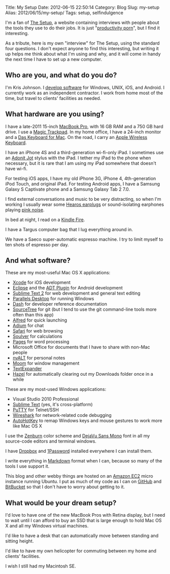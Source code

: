 Title: My Setup
Date: 2012-06-15 22:50:14
Category: Blog
Slug: my-setup
Alias: 2012/06/15/my-setup/
Tags: setup, selfindulgence


I'm a fan of [The Setup](http://usesthis.com), a website containing interviews with people about the tools they use to do their jobs. It is just "[productivity porn](http://wiki.43folders.com/index.php/Productivity_pr0n)", but I find it interesting.

As a tribute, here is my own "interview" for The Setup, using the standard four questions.  I don't expect anyone to find this interesting, but writing it up helps me think about what I'm using and why, and it will come in handy the next time I have to set up a new computer.
<!--break-->
## Who are you, and what do you do?

I'm Kris Johnson.  I [develop software](http://careers.stackoverflow.com/kristopherjohnson) for Windows, UNIX, iOS, and Android.  I currently work as an independent contractor.  I work from home most of the time, but travel to clients' facilities as needed.

## What hardware are you using?

I have a late-2011 15-inch [MacBook Pro](http://www.apple.com/macbook-pro/), with 16 GB RAM and a 750 GB hard drive. I use a [Magic Trackpad](http://www.apple.com/magictrackpad/).  In my home office, I have a 24-inch monitor and a [Das Keyboard for Mac](http://www.daskeyboard.com/model-s-professional-for-mac/). On the road, I carry an [Apple Wireless Keyboard](http://store.apple.com/us/product/MC184LL/B).

I have an iPhone 4S and a third-generation wi-fi-only iPad.  I sometimes use an [Adonit Jot](http://adonit.net/product/jot/) stylus with the iPad. I tether my iPad to the phone when necessary, but it is rare that I am using my iPad somewhere that doesn't have wi-fi.

For testing iOS apps, I have my old iPhone 3G, iPhone 4, 4th-generation iPod Touch, and original iPad. For testing Android apps, I have a Samsung Galaxy S Captivate phone and a Samsung Galaxy Tab 2 7.0.

I find external conversations and music to be very distracting, so when I'm working I usually wear some [Hearos earplugs](http://www.hearos.com/ear-plug-hearos) or sound-isolating earphones playing [pink noise](http://en.wikipedia.org/wiki/Colors_of_noise#Pink_noise).

In bed at night, I read on a [Kindle Fire](http://en.wikipedia.org/wiki/Kindle_Fire).

I have a Targus computer bag that I lug everything around in. 

We have a Saeco super-automatic espresso machine. I try to limit myself to ten shots of espresso per day.

## And what software?

These are my most-useful Mac OS X applications:

- [Xcode](https://developer.apple.com/xcode/) for iOS development
- [Eclipse](http://eclipse.org/) and the [ADT Plugin](http://developer.android.com/sdk/eclipse-adt.html) for Android development
- [Sublime Text 2](http://www.sublimetext.com/) for web development and general text editing
- [Parallels Desktop](http://www.parallels.com/products/desktop/) for running Windows
- [Dash](http://kapeli.com/dash/) for developer reference documentation
- [SourceTree](http://www.sourcetreeapp.com/) for git (but I tend to use the git command-line tools more often than this app)
- [Alfred](http://www.alfredapp.com/) for quick launching
- [Adium](http://adium.im/) for chat
- [Safari](http://www.apple.com/safari/) for web browsing
- [Soulver](http://www.acqualia.com/soulver/) for calculations
- [Pages](http://www.apple.com/iwork/pages/) for word processing
- Microsoft Office for documents that I have to share with non-Mac people
- [nvALT](http://brettterpstra.com/project/nvalt/) for personal notes
- [Moom](http://manytricks.com/moom/) for window management
- [TextExpander](http://smilesoftware.com/TextExpander/)
- [Hazel](http://www.noodlesoft.com/hazel.php) for automatically clearing out my Downloads folder once in a while

These are my most-used Windows applications:

- Visual Studio 2010 Professional
- [Sublime Text](http://www.sublimetext.com/) (yes, it's cross-platform)
- [PuTTY](http://the.earth.li/~sgtatham/putty/) for Telnet/SSH
- [Wireshark](http://www.wireshark.org/) for network-related code debugging
- [AutoHotKey](http://www.autohotkey.com/download/) to remap Windows keys and mouse gestures to work more like Mac OS X

I use the [Zenburn](http://slinky.imukuppi.org/zenburn/) color scheme and [DejaVu Sans Mono](http://ftp.gnome.org/pub/GNOME/sources/ttf-bitstream-vera/1.10/) font in all my source-code editors and terminal windows.

I have [Dropbox](https://www.dropbox.com/) and [1Password](https://agilebits.com/downloads) installed everywhere I can install them. 

I write everything in [Markdown](http://daringfireball.net/projects/markdown/) format when I can, because so many of the tools I use support it.

This blog and other webby things are hosted on an [Amazon EC2](http://aws.amazon.com/ec2/) micro instance running Ubuntu. I put as much of my code as I can on [GitHub](http://www.github.com/) and [BitBucket](http://www.bitbucket.org) so that I don't have to worry about getting to it.


## What would be your dream setup?

I'd love to have one of the new MacBook Pros with Retina display, but I need to wait until I can afford to buy an SSD that is large enough to hold Mac OS X and all my Windows virtual machines.

I'd like to have a desk that can automatically move between standing and sitting height.

I'd like to have my own helicopter for commuting between my home and clients' facilities.

I wish I still had my Macintosh SE.
